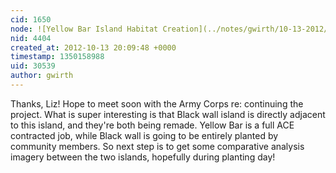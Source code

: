 ```yaml
---
cid: 1650
node: ![Yellow Bar Island Habitat Creation](../notes/gwirth/10-13-2012/yellow-bar-island-habitat-creation)
nid: 4404
created_at: 2012-10-13 20:09:48 +0000
timestamp: 1350158988
uid: 30539
author: gwirth
---
```


Thanks, Liz! Hope to meet soon with the Army Corps re: continuing the project. What is super interesting is that Black wall island is directly adjacent to this island, and they're both being remade. Yellow Bar is a full ACE contracted job, while Black wall is going to be entirely planted by community members. So next step is to get some comparative analysis imagery between the two islands, hopefully during planting day! 